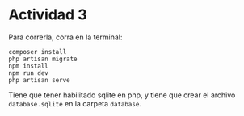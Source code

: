 # Actividad 3

Para correrla, corra en la terminal:

```
composer install
php artisan migrate
npm install
npm run dev
php artisan serve
```

Tiene que tener habilitado sqlite en php, y tiene que crear el archivo
`database.sqlite` en la carpeta `database`.
